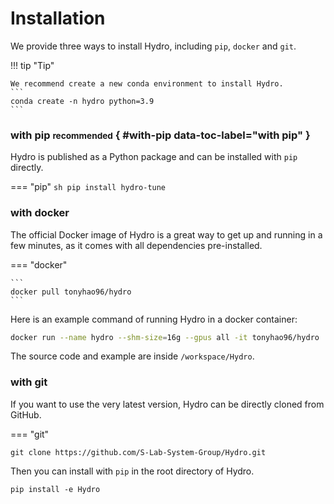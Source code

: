 # **Installation**

We provide three ways to install Hydro, including `pip`, `docker` and `git`. 

!!! tip "Tip"

    We recommend create a new conda environment to install Hydro.
    ```
    conda create -n hydro python=3.9
    ```

### **with pip** <small>recommended</small> { #with-pip data-toc-label="with pip" }

Hydro is published as a Python package and can be installed with `pip` directly.


=== "pip"
    ``` sh
    pip install hydro-tune
    ```


### **with docker**

The official Docker image of Hydro is a great way to get up and running in a few minutes, as it comes with all dependencies pre-installed. 

=== "docker"

    ```
    docker pull tonyhao96/hydro
    ```
Here is an example command of running Hydro in a docker container:
```sh
docker run --name hydro --shm-size=16g --gpus all -it tonyhao96/hydro
```

The source code and example are inside `/workspace/Hydro`.

### **with git**

If you want to use the very latest version, Hydro can be directly cloned from GitHub.

=== "git"

  ```
  git clone https://github.com/S-Lab-System-Group/Hydro.git
  ```

Then you can install with `pip` in the root directory of Hydro.

```
pip install -e Hydro
```
